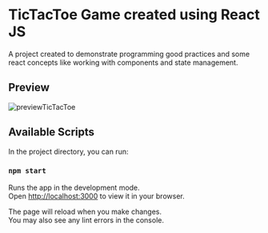 # TicTacToe Game created using React JS

A project created to demonstrate programming good practices and some react concepts like working with components and state management.

## Preview

<p><img align="center" src="" alt="previewTicTacToe" /></p>

## Available Scripts

In the project directory, you can run:

### `npm start`

Runs the app in the development mode.\
Open [http://localhost:3000](http://localhost:3000) to view it in your browser.

The page will reload when you make changes.\
You may also see any lint errors in the console.
